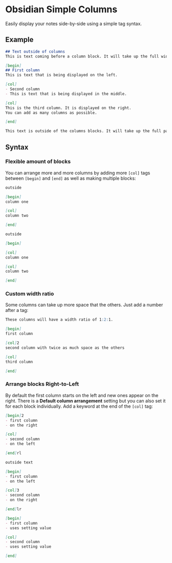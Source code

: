 # Obsidian Simple Columns
Easily display your notes side-by-side using a simple tag syntax.

## Example
```markdown
## Text outside of columns
This is text coming before a column block. It will take up the full width of the page, like it usually does.

[begin]
## First column
This is text that is being displayed on the left.

[col]
- Second column
- This is text that is being displayed in the middle.

[col]
This is the third column. It is displayed on the right.
You can add as many columns as possible.

[end]

This text is outside of the columns blocks. It will take up the full page width again.
```

## Syntax

### Flexible amount of blocks
You can arrange more and more columns by adding more `[col]` tags between `[begin]` and `[end]` as well as making multiple blocks:

```markdown
outside

[begin]
column one

[col]
column two

[end]

outside

[begin]

[col]
column one

[col]
column two

[end]
```

### Custom width ratio
Some columns can take up more space that the others. Just add a number after a tag:

```markdown
These columns will have a width ratio of 1:2:1.

[begin]
first column

[col]2
second column with twice as much space as the others

[col]
third column

[end]
```

### Arrange blocks Right-to-Left
By default the first column starts on the left and new ones appear on the right. There is a **Default column arrangement** setting but you can also set it for each block individually. Add a keyword at the end of the `[col]` tag:

```markdown
[begin]2
- first column
- on the right

[col]
- second column
- on the left

[end]rl

outside text

[begin]
- first column
- on the left

[col]3
- second column
- on the right

[end]lr

[begin]
- first column
- uses setting value

[col]
- second column
- uses setting value

[end]
```